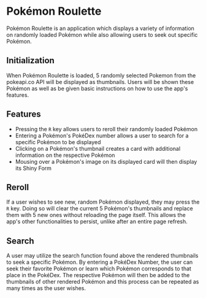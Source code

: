 # Pokémon Roulette

Pokémon Roulette is an application which displays a variety of information on randomly loaded Pokémon while also allowing users to seek out specific Pokémon.

## Initialization

When Pokémon Roulette is loaded, 5 randomly selected Pokemon from the pokeapi.co API will be displayed as thumbnails. Users will be shown these Pokémon as well as be given basic instructions on how to use the app's features.

## Features

* Pressing the `R` key allows users to reroll their randomly loaded Pokémon
* Entering a Pokémon's PokéDex number allows a user to search for a specific Pokémon to be displayed
* Clicking on a Pokémon's thumbnail creates a card with additional information on the respective Pokémon
* Mousing over a Pokémon's image on its displayed card will then display its Shiny Form

## Reroll

If a user wishes to see new, random Pokémon displayed, they may press the `R` key. Doing so will clear the current 5 Pokémon's thumbnails and replace them with 5 new ones without reloading the page itself. This allows the app's other functionalities to persist, unlike after an entire page refresh.

## Search

A user may utilize the search function found above the rendered thumbnails to seek a specific Pokémon. By entering a PokéDex Number, the user can seek their favorite Pokémon or learn which Pokémon corresponds to that place in the PokéDex. The respective Pokémon will then be added to the thumbnails of other rendered Pokémon and this process can be repeated as many times as the user wishes.